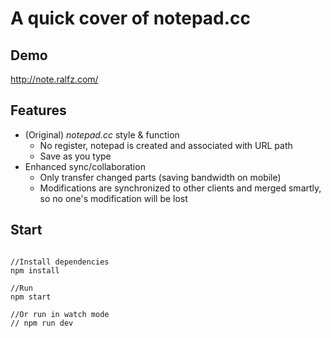 # A quick cover of notepad.cc

## Demo

http://note.ralfz.com/

## Features

- (Original) *notepad.cc* style & function
  + No register, notepad is created and associated with URL path
  + Save as you type
- Enhanced sync/collaboration
  + Only transfer changed parts (saving bandwidth on mobile)
  + Modifications are synchronized to other clients and merged smartly, so no one's modification will be lost

## Start

```shell

//Install dependencies
npm install

//Run
npm start

//Or run in watch mode
// npm run dev

```